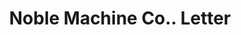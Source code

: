 ---
doi: 10.7916/D8V13GTT
date_other: '1910'
date_other_textual: '1910'
form: correspondence
genre:
- Letters (correspondence)
name:
- Noble Machine Co.
object_in_context_url: https://biggert.cul.columbia.edu/items/view/ave_biggert_00285
subject_hierarchical_geographic:
- Fort Wayne, Indiana, United States
subject_name:
- Noble Machine Co.
title: Noble Machine Co.. Letter
sort_title: Noble Machine Co.. Letter
call_number: ave_biggert_00285
coordinates:
- 41.080450000000006,-85.13915
pid: ave_biggert_00285
identifiers: ave_biggert_00285
thumbnail: https://derivativo-2.library.columbia.edu/iiif/2/ldpd:344214/full/!256,256/0/native.jpg
permalink: "/biggert/ave_biggert_00285/"
layout: iiif-image-page
---